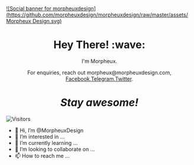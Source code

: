 [![Social banner for morpheuxdesign](https://github.com/morpheuxdesign/morpheuxdesign/raw/master/assets/Morpheux Design.svg)](https://www.morpheuxdesign.com)
<h1 align='center'> Hey There! :wave:</h1>
<p align='center'>
I'm Morpheux.
</p>
<p align='center'> For enquiries, reach out morpheux@morpheuxdesign.com,
<a href="https://www.facebook.com/Morpheux.Design" target="_blank">Facebook</a>,<a href="https://t.me/MorpheuxDesign" target="_blank">Telegram</a>,<a href="https://twitter.com/morpheuxdesign" target="_blank">Twitter</a>.</p>
<h1 align='center'><i>Stay awesome!</i></h1>

![Visitors](https://visitor-badge.laobi.icu/badge?page_id=morpheuxdesign.morpheuxdesign)




- 👋 Hi, I’m @MorpheuxDesign
- 👀 I’m interested in ...
- 🌱 I’m currently learning ...
- 💞️ I’m looking to collaborate on ...
- 📫 How to reach me ...

<!---
MorpheuxDesign/MorpheuxDesign is a ✨ special ✨ repository because its `README.md` (this file) appears on your GitHub profile.
You can click the Preview link to take a look at your changes.
--->
